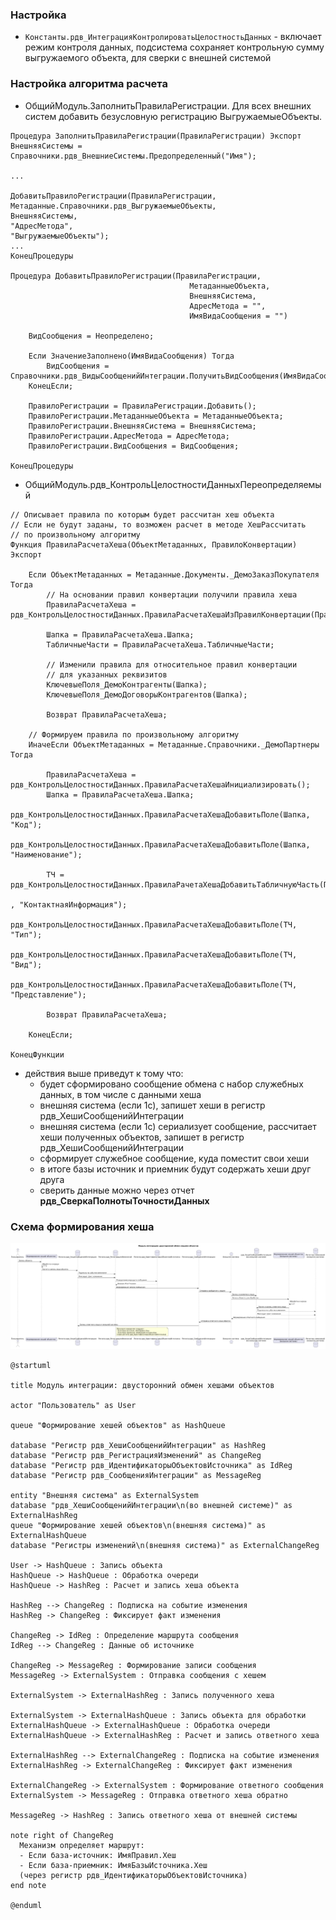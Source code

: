 ### Настройка
- `Константы.рдв_ИнтеграцияКонтролироватьЦелостностьДанных` - включает режим контроля данных, подсистема сохраняет контрольную сумму выгружаемого объекта, для сверки с внешней системой
### Настройка алгоритма расчета
- ОбщийМодуль.ЗаполнитьПравилаРегистрации. Для всех внешних систем добавить безусловную регистрацию ВыгружаемыеОбъекты.
```
Процедура ЗаполнитьПравилаРегистрации(ПравилаРегистрации) Экспорт
ВнешняяСистемы = Справочники.рдв_ВнешниеСистемы.Предопределенный("Имя");

...

ДобавитьПравилоРегистрации(ПравилаРегистрации, 
Метаданные.Справочники.рдв_ВыгружаемыеОбъекты, 
ВнешняяСистемы,
"АдресМетода",
"ВыгружаемыеОбъекты");
...
КонецПроцедуры

Процедура ДобавитьПравилоРегистрации(ПравилаРегистрации, 
										МетаданныеОбъекта, 
										ВнешняяСистема,  
										АдресМетода = "", 
										ИмяВидаСообщения = "")

	ВидСообщения = Неопределено;
	
	Если ЗначениеЗаполнено(ИмяВидаСообщения) Тогда
		ВидСообщения = Справочники.рдв_ВидыСообщенийИнтеграции.ПолучитьВидСообщения(ИмяВидаСообщения);
	КонецЕсли;
											
	ПравилоРегистрации = ПравилаРегистрации.Добавить();
	ПравилоРегистрации.МетаданныеОбъекта = МетаданныеОбъекта;
	ПравилоРегистрации.ВнешняяСистема = ВнешняяСистема;
	ПравилоРегистрации.АдресМетода = АдресМетода;
	ПравилоРегистрации.ВидСообщения = ВидСообщения;
	
КонецПроцедуры

```
- ОбщийМодуль.рдв_КонтрольЦелостностиДанныхПереопределяемый
```
// Описывает правила по которым будет рассчитан хеш объекта
// Если не будут заданы, то возможен расчет в методе ХешРассчитать
// по произвольному алгоритму
Функция ПравилаРасчетаХеша(ОбъектМетаданных, ПравилоКонвертации) Экспорт
	
	Если ОбъектМетаданных = Метаданные.Документы._ДемоЗаказПокупателя Тогда
		// На основании правил конвертации получили правила хеша
		ПравилаРасчетаХеша = рдв_КонтрольЦелостностиДанных.ПравилаРасчетаХешаИзПравилКонвертации(ПравилоКонвертации);
		
		Шапка = ПравилаРасчетаХеша.Шапка;
		ТабличныеЧасти = ПравилаРасчетаХеша.ТабличныеЧасти;
		
		// Изменили правила для относительное правил конвертации
		// для указанных реквизитов
		КлючевыеПоля_ДемоКонтрагенты(Шапка);
		КлючевыеПоля_ДемоДоговорыКонтрагентов(Шапка);
		
		Возврат ПравилаРасчетаХеша;

	// Формируем правила по произвольному алгоритму
	ИначеЕсли ОбъектМетаданных = Метаданные.Справочники._ДемоПартнеры Тогда
		
		ПравилаРасчетаХеша = рдв_КонтрольЦелостностиДанных.ПравилаРасчетаХешаИнициализировать();
		Шапка = ПравилаРасчетаХеша.Шапка;
		рдв_КонтрольЦелостностиДанных.ПравилаРасчетаХешаДобавитьПоле(Шапка, "Код");
		рдв_КонтрольЦелостностиДанных.ПравилаРасчетаХешаДобавитьПоле(Шапка, "Наименование");
		
		ТЧ = рдв_КонтрольЦелостностиДанных.ПравилаРачетаХешаДобавитьТабличнуюЧасть(ПравилаРасчетаХеша
																						, "КонтактнаяИнформация");
		рдв_КонтрольЦелостностиДанных.ПравилаРасчетаХешаДобавитьПоле(ТЧ, "Тип");
		рдв_КонтрольЦелостностиДанных.ПравилаРасчетаХешаДобавитьПоле(ТЧ, "Вид");
		рдв_КонтрольЦелостностиДанных.ПравилаРасчетаХешаДобавитьПоле(ТЧ, "Представление");
		
		Возврат ПравилаРасчетаХеша;
		
	КонецЕсли;
	
КонецФункции

```
- действия выше приведут к тому что:
	- будет сформировано сообщение обмена с набор служебных данных, в том числе с данными хеша
	- внешняя система (если 1с), запишет хеши в регистр рдв_ХешиСообщенийИнтеграции
	- внешняя система (если 1с) сериализует сообщение, рассчитает хеши полученных объектов, запишет в регистр рдв_ХешиСообщенийИнтеграции
	- сформирует служебное сообщение, куда поместит свои хеши
	- в итоге базы источник и приемник будут содержать хеши друг друга
	- сверить данные можно через отчет __рдв_СверкаПолнотыТочностиДанных__

### Схема формирования хеша

![Описание изображения](../images/schema_of_hash_transfer.png)


```
@startuml

title Модуль интеграции: двусторонний обмен хешами объектов

actor "Пользователь" as User

queue "Формирование хешей объектов" as HashQueue

database "Регистр рдв_ХешиСообщенийИнтеграции" as HashReg
database "Регистр рдв_РегистрацияИзменений" as ChangeReg
database "Регистр рдв_ИдентификаторыОбъектовИсточника" as IdReg
database "Регистр рдв_СообщенияИнтеграции" as MessageReg

entity "Внешняя система" as ExternalSystem
database "рдв_ХешиСообщенийИнтеграции\n(во внешней системе)" as ExternalHashReg
queue "Формирование хешей объектов\n(внешняя система)" as ExternalHashQueue
database "Регистры изменений\n(внешняя система)" as ExternalChangeReg

User -> HashQueue : Запись объекта
HashQueue -> HashQueue : Обработка очереди
HashQueue -> HashReg : Расчет и запись хеша объекта

HashReg --> ChangeReg : Подписка на событие изменения
HashReg -> ChangeReg : Фиксирует факт изменения

ChangeReg -> IdReg : Определение маршрута сообщения
IdReg --> ChangeReg : Данные об источнике

ChangeReg -> MessageReg : Формирование записи сообщения
MessageReg -> ExternalSystem : Отправка сообщения с хешем

ExternalSystem -> ExternalHashReg : Запись полученного хеша

ExternalSystem -> ExternalHashQueue : Запись объекта для обработки
ExternalHashQueue -> ExternalHashQueue : Обработка очереди
ExternalHashQueue -> ExternalHashReg : Расчет и запись ответного хеша

ExternalHashReg --> ExternalChangeReg : Подписка на событие изменения
ExternalHashReg -> ExternalChangeReg : Фиксирует факт изменения

ExternalChangeReg -> ExternalSystem : Формирование ответного сообщения
ExternalSystem -> MessageReg : Отправка ответного хеша обратно

MessageReg -> HashReg : Запись ответного хеша от внешней системы

note right of ChangeReg
  Механизм определяет маршрут:
  - Если база-источник: ИмяПравил.Хеш
  - Если база-приемник: ИмяБазыИсточника.Хеш
  (через регистр рдв_ИдентификаторыОбъектовИсточника)
end note

@enduml

```
